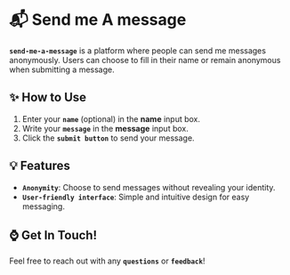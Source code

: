 # 📬 Send me A message


**`send-me-a-message`** is a platform where people can send me messages anonymously. Users can choose to fill in their name or remain anonymous when submitting a message.

## ✨ How to Use

1. Enter your **`name`** (optional) in the **name** input box.
2. Write your **`message`** in the **message** input box.
3. Click the **`submit button`** to send your message.

## 💡 Features

- **`Anonymity`**: Choose to send messages without revealing your identity.
- **`User-friendly interface`**: Simple and intuitive design for easy messaging.

## ⌚ Get In Touch!

Feel free to reach out with any **`questions`** or **`feedback`**!
